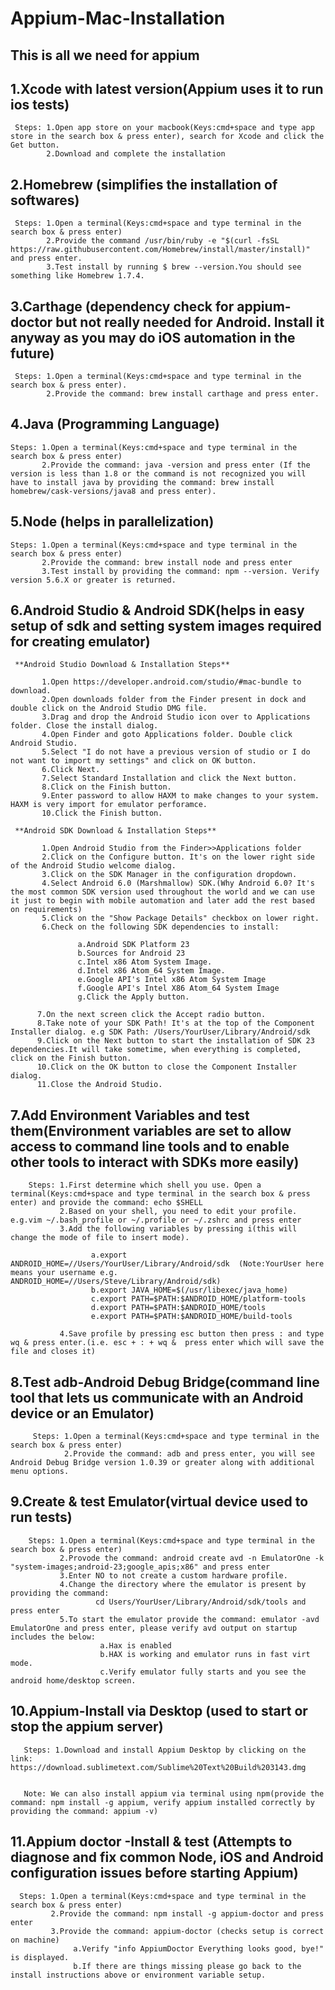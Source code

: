 # Appium-Mac-Installation

## **This is all we need for appium**

## 1.Xcode with latest version(Appium uses it to run ios tests)

     Steps: 1.Open app store on your macbook(Keys:cmd+space and type app store in the search box & press enter), search for Xcode and click the Get button.
            2.Download and complete the installation
            

## 2.Homebrew (simplifies the installation of softwares)

     Steps: 1.Open a terminal(Keys:cmd+space and type terminal in the search box & press enter)
            2.Provide the command /usr/bin/ruby -e "$(curl -fsSL https://raw.githubusercontent.com/Homebrew/install/master/install)" and press enter.
            3.Test install by running $ brew --version.You should see something like Homebrew 1.7.4. 
         

## 3.Carthage (dependency check for appium-doctor but not really needed for Android. Install it anyway as you may do iOS automation in the future)

     Steps: 1.Open a terminal(Keys:cmd+space and type terminal in the search box & press enter).
            2.Provide the command: brew install carthage and press enter.


## 4.Java (Programming Language)

    Steps: 1.Open a terminal(Keys:cmd+space and type terminal in the search box & press enter)
           2.Provide the command: java -version and press enter (If the version is less than 1.8 or the command is not recognized you will have to install java by providing the command: brew install homebrew/cask-versions/java8 and press enter).
           
           

 ## 5.Node (helps in parallelization)

    Steps: 1.Open a terminal(Keys:cmd+space and type terminal in the search box & press enter)
           2.Provide the command: brew install node and press enter
           3.Test install by providing the command: npm --version. Verify version 5.6.X or greater is returned.
           
           

 ## 6.Android Studio & Android SDK(helps in easy setup of sdk and setting system images required for creating emulator)
 
     **Android Studio Download & Installation Steps** 
     
           1.Open https://developer.android.com/studio/#mac-bundle to download.
           2.Open downloads folder from the Finder present in dock and double click on the Android Studio DMG file.
           3.Drag and drop the Android Studio icon over to Applications folder. Close the install dialog.
           4.Open Finder and goto Applications folder. Double click Android Studio.
           5.Select "I do not have a previous version of studio or I do not want to import my settings" and click on OK button.
           6.Click Next.
           7.Select Standard Installation and click the Next button.
           8.Click on the Finish button.
           9.Enter password to allow HAXM to make changes to your system. HAXM is very import for emulator perforamce.
           10.Click the Finish button.
           
     **Android SDK Download & Installation Steps**
     
           1.Open Android Studio from the Finder>>Applications folder
           2.Click on the Configure button. It's on the lower right side of the Android Studio welcome dialog.
           3.Click on the SDK Manager in the configuration dropdown.
           4.Select Android 6.0 (Marshmallow) SDK.(Why Android 6.0? It's the most common SDK version used throughout the world and we can use it just to begin with mobile automation and later add the rest based on requirements)
           5.Click on the "Show Package Details" checkbox on lower right.
           6.Check on the following SDK dependencies to install:
           
                   a.Android SDK Platform 23
                   b.Sources for Android 23
                   c.Intel x86 Atom System Image.
                   d.Intel x86 Atom_64 System Image.
                   e.Google API's Intel x86 Atom System Image
                   f.Google API's Intel X86 Atom_64 System Image
                   g.Click the Apply button.
                   
          7.On the next screen click the Accept radio button.
          8.Take note of your SDK Path! It's at the top of the Component Installer dialog. e.g SDK Path: /Users/YourUser/Library/Android/sdk
          9.Click on the Next button to start the installation of SDK 23 dependencies.It will take sometime, when everything is completed, click on the Finish button.
          10.Click on the OK button to close the Component Installer dialog.
          11.Close the Android Studio.



## 7.Add Environment Variables and test them(Environment variables are set to allow access to command line tools and to enable other tools to interact with SDKs more easily)
 
        Steps: 1.First determine which shell you use. Open a terminal(Keys:cmd+space and type terminal in the search box & press enter) and provide the command: echo $SHELL
               2.Based on your shell, you need to edit your profile. e.g.vim ~/.bash_profile or ~/.profile or ~/.zshrc and press enter
               3.Add the following variables by pressing i(this will change the mode of file to insert mode).
               
                      a.export ANDROID_HOME=//Users/YourUser/Library/Android/sdk  (Note:YourUser here means your username e.g. ANDROID_HOME=//Users/Steve/Library/Android/sdk)
                      b.export JAVA_HOME=$(/usr/libexec/java_home)
                      c.export PATH=$PATH:$ANDROID_HOME/platform-tools
                      d.export PATH=$PATH:$ANDROID_HOME/tools
                      e.export PATH=$PATH:$ANDROID_HOME/build-tools
                      
               4.Save profile by pressing esc button then press : and type wq & press enter.(i.e. esc + : + wq &  press enter which will save the file and closes it)       
               
               

## 8.Test adb-Android Debug Bridge(command line tool that lets us communicate with an Android device or an Emulator)

         Steps: 1.Open a terminal(Keys:cmd+space and type terminal in the search box & press enter)
                2.Provide the command: adb and press enter, you will see Android Debug Bridge version 1.0.39 or greater along with additional menu options.
                
         

## 9.Create & test Emulator(virtual device used to run tests)

        Steps: 1.Open a terminal(Keys:cmd+space and type terminal in the search box & press enter)
               2.Provode the command: android create avd -n EmulatorOne -k "system-images;android-23;google_apis;x86" and press enter
               3.Enter NO to not create a custom hardware profile.
               4.Change the directory where the emulator is present by providing the command:
                       cd Users/YourUser/Library/Android/sdk/tools and press enter
               5.To start the emulator provide the command: emulator -avd EmulatorOne and press enter, please verify avd output on startup includes the below:
                        a.Hax is enabled
                        b.HAX is working and emulator runs in fast virt mode.
                        c.Verify emulator fully starts and you see the android home/desktop screen.
               
 

## 10.Appium-Install via Desktop (used to start or stop the appium server)

    
       Steps: 1.Download and install Appium Desktop by clicking on the link:   https://download.sublimetext.com/Sublime%20Text%20Build%203143.dmg
       
       
       Note: We can also install appium via terminal using npm(provide the command: npm install -g appium, verify appium installed correctly by providing the command: appium -v)
         

## 11.Appium doctor -Install & test (Attempts to diagnose and fix common Node, iOS and Android configuration issues before starting Appium)


      Steps: 1.Open a terminal(Keys:cmd+space and type terminal in the search box & press enter)
             2.Provide the command: npm install -g appium-doctor and press enter
             3.Provide the command: appium-doctor (checks setup is correct on machine)
                  a.Verify "info AppiumDoctor Everything looks good, bye!" is displayed.
                  b.If there are things missing please go back to the install instructions above or environment variable setup.





